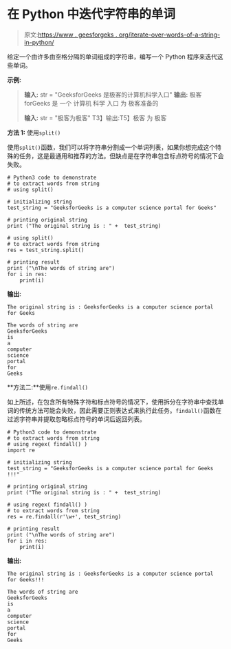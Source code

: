 # 在 Python 中迭代字符串的单词

> 原文:[https://www . geesforgeks . org/iterate-over-words-of-a-string-in-python/](https://www.geeksforgeeks.org/iterate-over-words-of-a-string-in-python/)

给定一个由许多由空格分隔的单词组成的字符串，编写一个 Python 程序来迭代这些单词。

**示例:**

> **输入:** str = "GeeksforGeeks 是极客的计算机科学入口"
> **输出:**
> 极客 forGeeks
> 是
> 一个
> 计算机
> 科学
> 入口
> 为
> 极客准备的
> 
> **输入:** str = "极客为极客"
> T3】输出:T5】极客
> 为
> 极客

**方法 1:** 使用`split()`

使用`split()`函数，我们可以将字符串分割成一个单词列表，如果你想完成这个特殊的任务，这是最通用和推荐的方法。但缺点是在字符串包含标点符号的情况下会失败。

```
# Python3 code to demonstrate  
# to extract words from string  
# using split() 

# initializing string   
test_string = "GeeksforGeeks is a computer science portal for Geeks"

# printing original string 
print ("The original string is : " +  test_string) 

# using split() 
# to extract words from string 
res = test_string.split() 

# printing result 
print ("\nThe words of string are")
for i in res:
    print(i)
```

**输出:**

```
The original string is : GeeksforGeeks is a computer science portal for Geeks

The words of string are
GeeksforGeeks
is
a
computer
science
portal
for
Geeks

```

**方法二:**使用`re.findall()`

如上所述，在包含所有特殊字符和标点符号的情况下，使用拆分在字符串中查找单词的传统方法可能会失败，因此需要正则表达式来执行此任务。`findall()`函数在过滤字符串并提取忽略标点符号的单词后返回列表。

```
# Python3 code to demonstrate  
# to extract words from string  
# using regex( findall() ) 
import re 

# initializing string   
test_string = "GeeksforGeeks is a computer science portal for Geeks !!!"

# printing original string 
print ("The original string is : " +  test_string) 

# using regex( findall() ) 
# to extract words from string 
res = re.findall(r'\w+', test_string) 

# printing result 
print ("\nThe words of string are")
for i in res:
    print(i)
```

**输出:**

```
The original string is : GeeksforGeeks is a computer science portal for Geeks!!!

The words of string are
GeeksforGeeks
is
a
computer
science
portal
for
Geeks

```